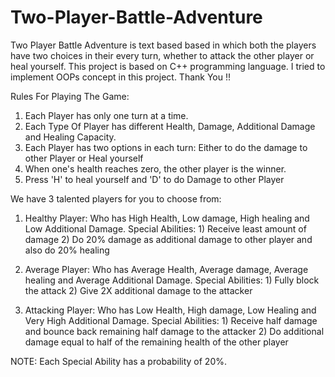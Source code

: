 # Two-Player-Battle-Adventure
Two Player Battle Adventure is text based based in which both the players have two choices in their every turn, whether to attack the other player or heal yourself.
This project is based on C++ programming language. I tried to implement OOPs concept in this project. Thank You !!

Rules For Playing The Game: 
1. Each Player has only one turn at a time.
2. Each Type Of Player has different Health, Damage, Additional Damage and Healing Capacity.
3. Each Player has two options in each turn: Either to do the damage to other Player or Heal yourself
4. When one's health reaches zero, the other player is the winner.
5. Press 'H' to heal yourself and 'D' to do Damage to other Player

We have 3 talented players for you to choose from: 

1. Healthy Player:  Who has High Health, Low damage, High healing and Low Additional Damage.
Special Abilities: 1) Receive least amount of damage    2) Do 20% damage as additional damage to other player and also do 20% healing

2. Average Player:  Who has Average Health, Average damage, Average healing and Average Additional Damage.
Special Abilities: 1) Fully block the attack    2) Give 2X additional damage to the attacker

3. Attacking Player:  Who has Low Health, High damage, Low Healing and Very High Additional Damage.
Special Abilities: 1) Receive half damage and bounce back remaining half damage to the attacker    2) Do additional damage equal to half of the remaining health of the other player

NOTE: Each Special Ability has a probability of 20%.


